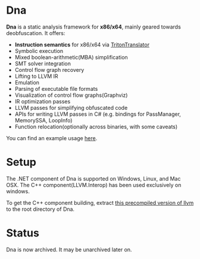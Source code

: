 # Dna

**Dna** is a static analysis framework for **x86/x64**, mainly geared towards deobfuscation. It offers:
- **Instruction semantics** for x86/x64 via [TritonTranslator](https://github.com/Colton1skees/TritonTranslator)
- Symbolic execution
- Mixed boolean-arithmetic(MBA) simplification
- SMT solver integration
- Control flow graph recovery
- Lifting to LLVM IR
- Emulation 
- Parsing of executable file formats
- Visualization of control flow graphs(Graphviz)
- IR optimization passes 
- LLVM passes for simplifying obfuscated code
- APIs for writing LLVM passes in C# (e.g. bindings for PassManager, MemorySSA, LoopInfo)
- Function relocation(optionally across binaries, with some caveats)

You can find an example usage [here](https://github.com/Colton1skees/Dna/blob/master/Dna.Example/Program.cs).

 # Setup
 
The .NET component of Dna is supported on Windows, Linux, and Mac OSX. The C++ component(LLVM.Interop) has been used exclusively on windows. 

To get the C++ component building, extract [this precompiled version of llvm](https://github.com/LLVMParty/REVIDE/releases/download/libraries/llvm-15.0.3-win64.7z) to the root directory of Dna. 


# Status
Dna is now archived. It may be unarchived later on.